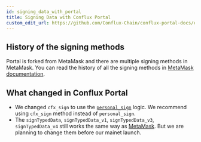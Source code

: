 ```yaml
---
id: signing_data_with_portal
title: Signing Data with Conflux Portal
custom_edit_url: https://github.com/Conflux-Chain/conflux-portal-docs/edit/master/docs/en/portal/API_Reference/Signing_Data.md
---
```


## History of the signing methods

Portal is forked from MetaMask and there are multiple signing methods in
MetaMask. You can read the history of all the signing methods in [MetaMask
documentation](https://docs.metamask.io/guide/signing-data.html#a-brief-history). 

## What changed in Conflux Portal

- We changed `cfx_sign` to use the
  [`personal_sign`](https://github.com/ethereum/go-ethereum/pull/2940) logic. We
  recommend using `cfx_sign` method instead of `personal_sign`.
- The `signTypedData`, `signTypedData_v1`, `signTypedData_v3`,
`signTypedData_v4` still works the same way as
[MetaMask](https://docs.metamask.io/guide/signing-data.html#sign-typed-data-v1).
But we are planning to change them before our mainet launch.